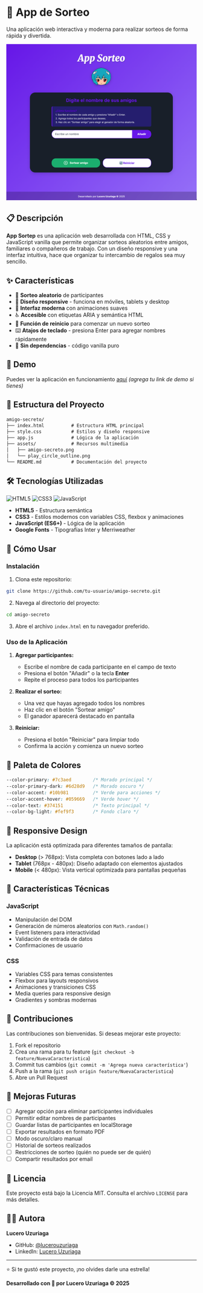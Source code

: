 # 🎁 App de Sorteo

Una aplicación web interactiva y moderna para realizar sorteos de forma rápida y divertida.

![App Sorteo](img/index.png)

## 📋 Descripción

**App Sortep** es una aplicación web desarrollada con HTML, CSS y JavaScript vanilla que permite organizar sorteos aleatorios entre amigos, familiares o compañeros de trabajo. Con un diseño responsive y una interfaz intuitiva, hace que organizar tu intercambio de regalos sea muy sencillo.

## ✨ Características

- 🎲 **Sorteo aleatorio** de participantes
- 📱 **Diseño responsive** - funciona en móviles, tablets y desktop
- 🎨 **Interfaz moderna** con animaciones suaves
- ♿ **Accesible** con etiquetas ARIA y semántica HTML
- 🔄 **Función de reinicio** para comenzar un nuevo sorteo
- ⌨️ **Atajos de teclado** - presiona Enter para agregar nombres rápidamente
- 🎯 **Sin dependencias** - código vanilla puro

## 🚀 Demo

Puedes ver la aplicación en funcionamiento [aquí](#) _(agrega tu link de demo si tienes)_

## 📁 Estructura del Proyecto

```
amigo-secreto/
├── index.html          # Estructura HTML principal
├── style.css           # Estilos y diseño responsive
├── app.js              # Lógica de la aplicación
├── assets/             # Recursos multimedia
│   ├── amigo-secreto.png
│   └── play_circle_outline.png
└── README.md           # Documentación del proyecto
```

## 🛠️ Tecnologías Utilizadas


![HTML5](https://img.shields.io/badge/HTML5-E34F26?style=flat&logo=html5&logoColor=white)
![CSS3](https://img.shields.io/badge/CSS3-1572B6?style=flat&logo=css3&logoColor=white)
![JavaScript](https://img.shields.io/badge/JavaScript-F7DF1E?style=flat&logo=javascript&logoColor=black)


- **HTML5** - Estructura semántica
- **CSS3** - Estilos modernos con variables CSS, flexbox y animaciones
- **JavaScript (ES6+)** - Lógica de la aplicación
- **Google Fonts** - Tipografías Inter y Merriweather

## 📖 Cómo Usar

### Instalación

1. Clona este repositorio:
```bash
git clone https://github.com/tu-usuario/amigo-secreto.git
```

2. Navega al directorio del proyecto:
```bash
cd amigo-secreto
```

3. Abre el archivo `index.html` en tu navegador preferido.

### Uso de la Aplicación

1. **Agregar participantes:**
   - Escribe el nombre de cada participante en el campo de texto
   - Presiona el botón "Añadir" o la tecla **Enter**
   - Repite el proceso para todos los participantes

2. **Realizar el sorteo:**
   - Una vez que hayas agregado todos los nombres
   - Haz clic en el botón "Sortear amigo"
   - El ganador aparecerá destacado en pantalla

3. **Reiniciar:**
   - Presiona el botón "Reiniciar" para limpiar todo
   - Confirma la acción y comienza un nuevo sorteo

## 🎨 Paleta de Colores

```css
--color-primary: #7c3aed        /* Morado principal */
--color-primary-dark: #6d28d9   /* Morado oscuro */
--color-accent: #10b981         /* Verde para acciones */
--color-accent-hover: #059669   /* Verde hover */
--color-text: #374151           /* Texto principal */
--color-bg-light: #fef9f3       /* Fondo claro */
```

## 📱 Responsive Design

La aplicación está optimizada para diferentes tamaños de pantalla:

- **Desktop** (> 768px): Vista completa con botones lado a lado
- **Tablet** (768px - 480px): Diseño adaptado con elementos ajustados
- **Mobile** (< 480px): Vista vertical optimizada para pantallas pequeñas

## 🔧 Características Técnicas

### JavaScript
- Manipulación del DOM
- Generación de números aleatorios con `Math.random()`
- Event listeners para interactividad
- Validación de entrada de datos
- Confirmaciones de usuario

### CSS
- Variables CSS para temas consistentes
- Flexbox para layouts responsivos
- Animaciones y transiciones CSS
- Media queries para responsive design
- Gradientes y sombras modernas

## 🤝 Contribuciones

Las contribuciones son bienvenidas. Si deseas mejorar este proyecto:

1. Fork el repositorio
2. Crea una rama para tu feature (`git checkout -b feature/NuevaCaracteristica`)
3. Commit tus cambios (`git commit -m 'Agrega nueva característica'`)
4. Push a la rama (`git push origin feature/NuevaCaracteristica`)
5. Abre un Pull Request

## 📝 Mejoras Futuras

- [ ] Agregar opción para eliminar participantes individuales
- [ ] Permitir editar nombres de participantes
- [ ] Guardar listas de participantes en localStorage
- [ ] Exportar resultados en formato PDF
- [ ] Modo oscuro/claro manual
- [ ] Historial de sorteos realizados
- [ ] Restricciones de sorteo (quién no puede ser de quién)
- [ ] Compartir resultados por email

## 📄 Licencia

Este proyecto está bajo la Licencia MIT. Consulta el archivo `LICENSE` para más detalles.

## 👩‍💻 Autora

**Lucero Uzuriaga**

- GitHub: [@lucerouzuriaga](https://github.com/lucerouzuriaga)
- LinkedIn: [Lucero Uzuriaga](https://linkedin.com/in/lucerouzuriaga)

---

⭐ Si te gustó este proyecto, ¡no olvides darle una estrella!

**Desarrollado con 💜 por Lucero Uzuriaga © 2025**
